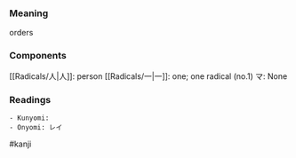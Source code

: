 ### Meaning

orders

### Components

[[Radicals/人|人]]: person [[Radicals/一|一]]: one; one radical (no.1) マ: None

### Readings

```
- Kunyomi: 
- Onyomi: レイ
```

#kanji